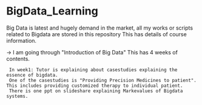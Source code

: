 # BigData_Learning
Big Data is latest and hugely demand in the market, all my works or scripts related to Bigdata are stored in this repository
 This has details of course information. </br>
 
 -> I am going through "Introduction of Big Data"
    This has 4 weeks of contents.</br>

     In week1: Tutor is explaining about casestudies explaining the essence of bigdata.
     One of the casestudies is "Providing Precision Medicines to patient". This includes providing customized therapy to individual patient.
     There is one ppt on slideshare explaining Markevalues of Bigdata systems.
     